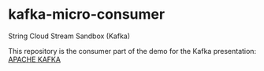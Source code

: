 # kafka-micro-consumer
String Cloud Stream Sandbox (Kafka)

This repository is the consumer part of the demo for the Kafka presentation: [APACHE KAFKA](https://docs.google.com/presentation/d/1w12nLpxCS4BRxKS5Zxe5vjW4sPKo-N94RaXBi8HpYdc/edit?usp=sharing)
